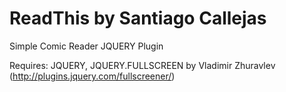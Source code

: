 ReadThis by Santiago Callejas
========

Simple Comic Reader JQUERY Plugin

Requires: JQUERY, JQUERY.FULLSCREEN by Vladimir Zhuravlev (http://plugins.jquery.com/fullscreener/)
